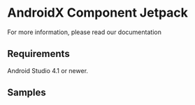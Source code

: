 # AndroidX Component Jetpack

For more information, please read our documentation

## Requirements
Android Studio 4.1 or newer.

## Samples
